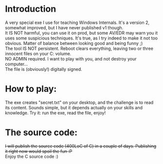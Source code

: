 # Introduction
A very special exe I use for teaching Windows Internals. It's a version 2, somewhat improved, but I have never published v1 though.  
It IS NOT harmful, you can use it on prod, but some AV/EDR may warn you it uses some suspicious techniques. It's true, as I try indeed to make it not too obvious. Matter of balance between looking good and being funny ;)  
The tool IS NOT persistent. Reboot clears everything, leaving two or three innocent files on your C: volume.  
NO ADMIN required. I want to play with you, and not destroy your computer...  
The file is (obviously!) digitally signed.  

# How to play:
The exe creates "secret.txt" on your desktop, and the challenge is to read its content. Sounds simple, but it depends actually on your skills and knowledge. Try it: run the exe, read the file, enjoy!

# The source code:

~~I will publish the source code (400LoC of C) in a couple of days. Publishing it right now would spoil the fun :P~~  
Enjoy the C source code :)
